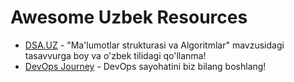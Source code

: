 # Awesome Uzbek Resources

* [DSA.UZ](https://dsa-uz.vercel.app/) - "Ma'lumotlar strukturasi va Algoritmlar" mavzusidagi tasavvurga boy va o'zbek tilidagi qo'llanma!
* [DevOps Journey](https://devops-journey.uz/) - DevOps sayohatini biz bilang boshlang!
